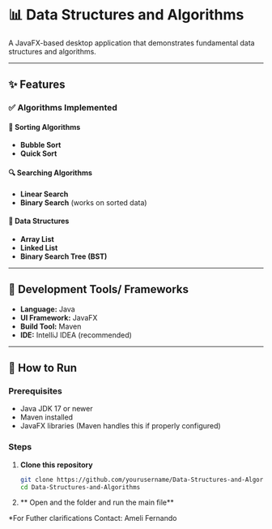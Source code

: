 # 📊 Data Structures and Algorithms 

A JavaFX-based desktop application that demonstrates fundamental data structures and algorithms.  

---

## ✨ Features

### ✅ Algorithms Implemented

#### 🔁 Sorting Algorithms
- **Bubble Sort**
- **Quick Sort**

#### 🔍 Searching Algorithms
- **Linear Search**
- **Binary Search** (works on sorted data)

#### 🧱 Data Structures
- **Array List**
- **Linked List**
- **Binary Search Tree (BST)**

---

## 🧰 Development Tools/ Frameworks

- **Language:** Java
- **UI Framework:** JavaFX
- **Build Tool:** Maven
- **IDE:** IntelliJ IDEA (recommended)

---

## 🚀 How to Run

### Prerequisites

- Java JDK 17 or newer
- Maven installed
- JavaFX libraries (Maven handles this if properly configured)

### Steps

1. **Clone this repository**
   ```bash
   git clone https://github.com/yourusername/Data-Structures-and-Algorithms.git
   cd Data-Structures-and-Algorithms

2. ** Open and the folder and run the main file**



*For Futher clarifications Contact: Ameli Fernando

